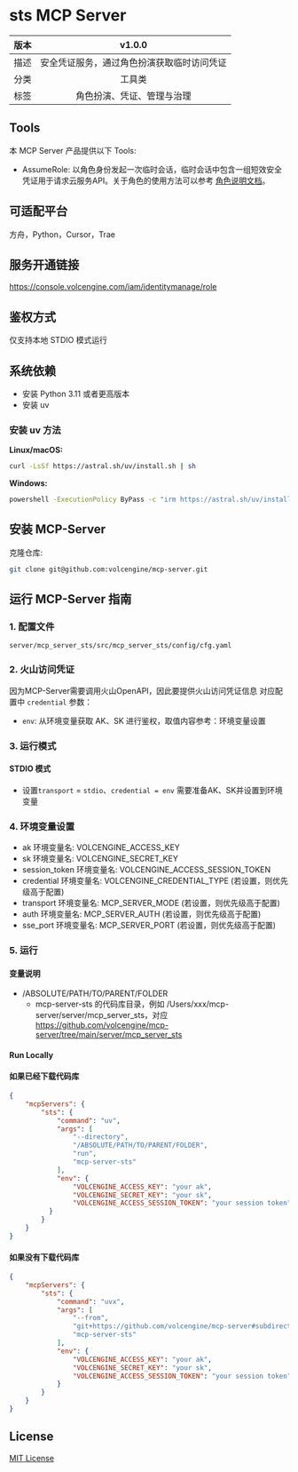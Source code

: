 # sts MCP Server

| 版本 |         v1.0.0          |
|:--: |:-----------------------:|
| 描述 | 安全凭证服务，通过角色扮演获取临时访问凭证       |
| 分类 | 工具类 |
| 标签 | 角色扮演、凭证、管理与治理           |

## Tools
本 MCP Server 产品提供以下 Tools:


- AssumeRole: 以角色身份发起一次临时会话，临时会话中包含一组短效安全凭证用于请求云服务API。关于角色的使用方法可以参考 [角色说明文档](https://www.volcengine.com/docs/6257/64979)。
## 可适配平台
方舟，Python，Cursor，Trae

## 服务开通链接
https://console.volcengine.com/iam/identitymanage/role

## 鉴权方式
仅支持本地 STDIO 模式运行

## 系统依赖
- 安装 Python 3.11 或者更高版本
- 安装 uv
### 安装 uv 方法
**Linux/macOS:**
```bash
curl -LsSf https://astral.sh/uv/install.sh | sh
```

**Windows:**
```bash
powershell -ExecutionPolicy ByPass -c "irm https://astral.sh/uv/install.ps1 | iex"
```

## 安装 MCP-Server
克隆仓库:
```bash
git clone git@github.com:volcengine/mcp-server.git
```
## 运行 MCP-Server 指南
### 1. 配置文件
`server/mcp_server_sts/src/mcp_server_sts/config/cfg.yaml`

### 2. 火山访问凭证
因为MCP-Server需要调用火山OpenAPI，因此要提供火山访问凭证信息
对应配置中 `credential` 参数：
- `env`: 从环境变量获取 AK、SK 进行鉴权，取值内容参考：环境变量设置

### 3. 运行模式
#### STDIO 模式
- 设置`transport` = `stdio`、`credential = env` 需要准备AK、SK并设置到环境变量

### 4. 环境变量设置
- ak 环境变量名:  VOLCENGINE_ACCESS_KEY
- sk 环境变量名:  VOLCENGINE_SECRET_KEY
- session_token 环境变量名:  VOLCENGINE_ACCESS_SESSION_TOKEN
- credential 环境变量名: VOLCENGINE_CREDENTIAL_TYPE (若设置，则优先级高于配置)
- transport 环境变量名: MCP_SERVER_MODE (若设置，则优先级高于配置)
- auth 环境变量名: MCP_SERVER_AUTH (若设置，则优先级高于配置)
- sse_port 环境变量名: MCP_SERVER_PORT (若设置，则优先级高于配置)

### 5. 运行

#### 变量说明
- /ABSOLUTE/PATH/TO/PARENT/FOLDER
   - mcp-server-sts 的代码库目录，例如 /Users/xxx/mcp-server/server/mcp_server_sts，对应 https://github.com/volcengine/mcp-server/tree/main/server/mcp_server_sts

#### Run Locally
#### 如果已经下载代码库
```json
{
    "mcpServers": {
        "sts": {
            "command": "uv",
            "args": [
                "--directory",
                "/ABSOLUTE/PATH/TO/PARENT/FOLDER",
                "run",
                "mcp-server-sts"
            ],
            "env": {
                "VOLCENGINE_ACCESS_KEY": "your ak",
                "VOLCENGINE_SECRET_KEY": "your sk",
                "VOLCENGINE_ACCESS_SESSION_TOKEN": "your session token"
          }
        }
    }
}
```
#### 如果没有下载代码库
```json
{
    "mcpServers": {
        "sts": {
            "command": "uvx",
            "args": [
                "--from",
                "git+https://github.com/volcengine/mcp-server#subdirectory=server/mcp_server_sts",
                "mcp-server-sts"
            ],
            "env": {
                "VOLCENGINE_ACCESS_KEY": "your ak",
                "VOLCENGINE_SECRET_KEY": "your sk",
                "VOLCENGINE_ACCESS_SESSION_TOKEN": "your session token"
            }
        }
    }
}
```

## License
[MIT License](https://github.com/volcengine/mcp-server/blob/main/LICENSE)
